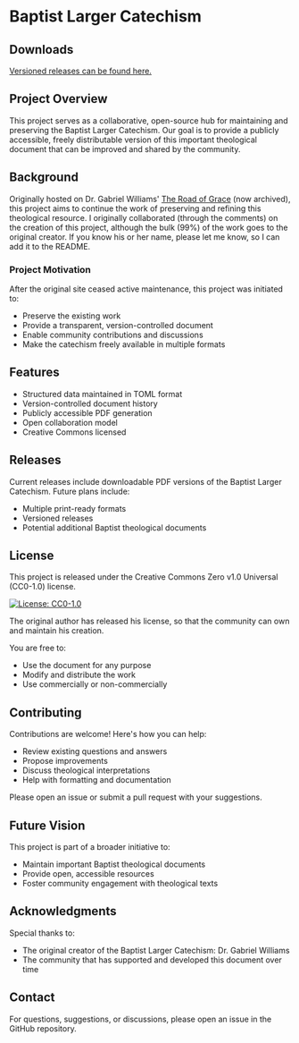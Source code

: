 # Baptist Larger Catechism

## Downloads

[Versioned releases can be found here.](https://github.com/BaptistSymbolics/BaptistLargerCatechism/releases)

## Project Overview

This project serves as a collaborative, open-source hub for maintaining and preserving the Baptist Larger Catechism. Our goal is to provide a publicly accessible, freely distributable version of this important theological document that can be improved and shared by the community.

## Background

Originally hosted on Dr. Gabriel Williams' [The Road of Grace](http://theroadofgrace.wordpress.com/) (now archived), this project aims to continue the work of preserving and refining this theological resource. I originally collaborated (through the comments) on the creation of this project, although the bulk (99%) of the work goes to the original creator. If you know his or her name, please let me know, so I can add it to the README.

### Project Motivation

After the original site ceased active maintenance, this project was initiated to:
- Preserve the existing work
- Provide a transparent, version-controlled document
- Enable community contributions and discussions
- Make the catechism freely available in multiple formats

## Features

- Structured data maintained in TOML format
- Version-controlled document history
- Publicly accessible PDF generation
- Open collaboration model
- Creative Commons licensed

## Releases

Current releases include downloadable PDF versions of the Baptist Larger Catechism. Future plans include:
- Multiple print-ready formats
- Versioned releases
- Potential additional Baptist theological documents

## License

This project is released under the Creative Commons Zero v1.0 Universal (CC0-1.0) license. 

[![License: CC0-1.0](https://licensebuttons.net/l/zero/1.0/80x15.png)](http://creativecommons.org/publicdomain/zero/1.0/)

The original author has released his license, so that the community can own and maintain his creation.

You are free to:
- Use the document for any purpose
- Modify and distribute the work
- Use commercially or non-commercially

## Contributing

Contributions are welcome! Here's how you can help:
- Review existing questions and answers
- Propose improvements
- Discuss theological interpretations
- Help with formatting and documentation

Please open an issue or submit a pull request with your suggestions.

## Future Vision

This project is part of a broader initiative to:
- Maintain important Baptist theological documents
- Provide open, accessible resources
- Foster community engagement with theological texts

## Acknowledgments

Special thanks to:
- The original creator of the Baptist Larger Catechism: Dr. Gabriel Williams
- The community that has supported and developed this document over time

## Contact

For questions, suggestions, or discussions, please open an issue in the GitHub repository.